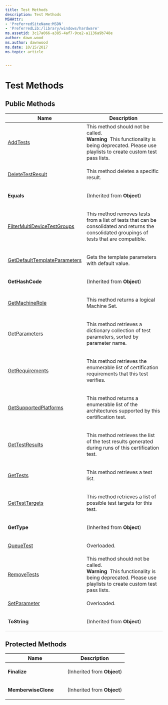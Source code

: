 ```yaml
---
title: Test Methods
description: Test Methods
MSHAttr:
- 'PreferredSiteName:MSDN'
- 'PreferredLib:/library/windows/hardware'
ms.assetid: 3c17a066-a385-4af7-9ce2-a1136a9b748e
author: dawn.wood
ms.author: dawnwood
ms.date: 10/15/2017
ms.topic: article


---
```


# Test Methods


## <span id="Public_Methods"></span><span id="public_methods"></span><span id="PUBLIC_METHODS"></span>Public Methods


<table>
<colgroup>
<col width="50%" />
<col width="50%" />
</colgroup>
<thead>
<tr class="header">
<th>Name</th>
<th>Description</th>
</tr>
</thead>
<tbody>
<tr class="odd">
<td><p><a href="test-addtests-method.md" data-raw-source="[AddTests](test-addtests-method.md)">AddTests</a></p></td>
<td>This method should not be called.
<div class="alert">
<strong>Warning</strong>  This functionality is being deprecated. Please use playlists to create custom test pass lists.
</div>
<div>
 
</div></td>
</tr>
<tr class="even">
<td><p><a href="testdeletetestresult-method.md" data-raw-source="[DeleteTestResult](testdeletetestresult-method.md)">DeleteTestResult</a></p></td>
<td><p>This method deletes a specific result.</p></td>
</tr>
<tr class="odd">
<td><p><strong>Equals</strong></p></td>
<td><p>(Inherited from <strong>Object</strong>)</p></td>
</tr>
<tr class="even">
<td><p><a href="testfiltermultidevicetestgroups-method.md" data-raw-source="[FilterMultiDeviceTestGroups](testfiltermultidevicetestgroups-method.md)">FilterMultiDeviceTestGroups</a></p></td>
<td><p>This method removes tests from a list of tests that can be consolidated and returns the consolidated groupings of tests that are compatible.</p></td>
</tr>
<tr class="odd">
<td><p><a href="test-getdefaulttemplateparameters-method.md" data-raw-source="[GetDefaultTemplateParameters](test-getdefaulttemplateparameters-method.md)">GetDefaultTemplateParameters</a></p></td>
<td><p>Gets the template parameters with default value.</p></td>
</tr>
<tr class="even">
<td><p><strong>GetHashCode</strong></p></td>
<td><p>(Inherited from <strong>Object</strong>)</p></td>
</tr>
<tr class="odd">
<td><p><a href="testgetmachinerole-method.md" data-raw-source="[GetMachineRole](testgetmachinerole-method.md)">GetMachineRole</a></p></td>
<td><p>This method returns a logical Machine Set.</p></td>
</tr>
<tr class="even">
<td><p><a href="testgetparameters-method.md" data-raw-source="[GetParameters](testgetparameters-method.md)">GetParameters</a></p></td>
<td><p>This method retrieves a dictionary collection of test parameters, sorted by parameter name.</p></td>
</tr>
<tr class="odd">
<td><p><a href="testgetrequirements-method.md" data-raw-source="[GetRequirements](testgetrequirements-method.md)">GetRequirements</a></p></td>
<td><p>This method retrieves the enumerable list of certification requirements that this test verifies.</p></td>
</tr>
<tr class="even">
<td><p><a href="testgetsupportedplatforms-method.md" data-raw-source="[GetSupportedPlatforms](testgetsupportedplatforms-method.md)">GetSupportedPlatforms</a></p></td>
<td><p>This method returns a enumerable list of the architectures supported by this certification test.</p></td>
</tr>
<tr class="odd">
<td><p><a href="testgettestresults-method.md" data-raw-source="[GetTestResults](testgettestresults-method.md)">GetTestResults</a></p></td>
<td><p>This method retrieves the list of the test results generated during runs of this certification test.</p></td>
</tr>
<tr class="even">
<td><p><a href="testgettests-method.md" data-raw-source="[GetTests](testgettests-method.md)">GetTests</a></p></td>
<td><p>This method retrieves a test list.</p></td>
</tr>
<tr class="odd">
<td><p><a href="testgettesttargets-method.md" data-raw-source="[GetTestTargets](testgettesttargets-method.md)">GetTestTargets</a></p></td>
<td><p>This method retrieves a list of possible test targets for this test.</p></td>
</tr>
<tr class="even">
<td><p><strong>GetType</strong></p></td>
<td><p>(Inherited from <strong>Object</strong>)</p></td>
</tr>
<tr class="odd">
<td><p><a href="testqueuetest-method.md" data-raw-source="[QueueTest](testqueuetest-method.md)">QueueTest</a></p></td>
<td><p>Overloaded.</p></td>
</tr>
<tr class="even">
<td><p><a href="test-removetests-method.md" data-raw-source="[RemoveTests](test-removetests-method.md)">RemoveTests</a></p></td>
<td>This method should not be called.
<div class="alert">
<strong>Warning</strong>  This functionality is being deprecated. Please use playlists to create custom test pass lists.
</div>
<div>
 
</div></td>
</tr>
<tr class="odd">
<td><p><a href="testsetparameter-method.md" data-raw-source="[SetParameter](testsetparameter-method.md)">SetParameter</a></p></td>
<td><p>Overloaded.</p></td>
</tr>
<tr class="even">
<td><p><strong>ToString</strong></p></td>
<td><p>(Inherited from <strong>Object</strong>)</p></td>
</tr>
</tbody>
</table>

 

## <span id="Protected_Methods"></span><span id="protected_methods"></span><span id="PROTECTED_METHODS"></span>Protected Methods


<table>
<colgroup>
<col width="50%" />
<col width="50%" />
</colgroup>
<thead>
<tr class="header">
<th>Name</th>
<th>Description</th>
</tr>
</thead>
<tbody>
<tr class="odd">
<td><p><strong>Finalize</strong></p></td>
<td><p>(Inherited from <strong>Object</strong>)</p></td>
</tr>
<tr class="even">
<td><p><strong>MemberwiseClone</strong></p></td>
<td><p>(Inherited from <strong>Object</strong>)</p></td>
</tr>
</tbody>
</table>

 

 

 






